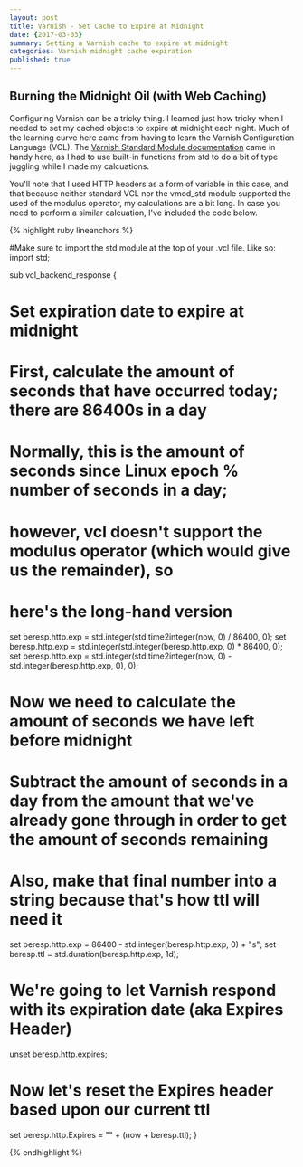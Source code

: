 ```yaml
---
layout: post
title: Varnish - Set Cache to Expire at Midnight
date: {2017-03-03}
summary: Setting a Varnish cache to expire at midnight
categories: Varnish midnight cache expiration
published: true
---
```

## Burning the Midnight Oil (with Web Caching)


Configuring Varnish can be a tricky thing. I learned just how tricky when I needed to set my cached objects to expire at midnight each night. Much of the learning curve here came from having to learn the Varnish Configuration Language (VCL). The [Varnish Standard Module documentation](https://varnish-cache.org/docs/trunk/reference/vmod_std.generated.html) came in handy here, as I had to use built-in functions from std to do a bit of type juggling while I made my calcuations.

You'll note that I used HTTP headers as a form of variable in this case, and that because neither standard VCL nor the vmod_std module supported the used of the modulus operator, my calculations are a bit long. In case you need to perform a similar calcuation, I've included the code below. 

{% highlight ruby lineanchors %}

#Make sure to import the std module at the top of your .vcl file. Like so:
import std;


sub vcl_backend_response {

  # Set expiration date to expire at midnight
  # First, calculate the amount of seconds that have occurred today; there are 86400s in a day
  # Normally, this is the amount of seconds since Linux epoch % number of seconds in a day;
  # however, vcl doesn't support the modulus operator (which would give us the remainder), so
  # here's the long-hand version

  set beresp.http.exp = std.integer(std.time2integer(now, 0) / 86400, 0);
  set beresp.http.exp = std.integer(std.integer(beresp.http.exp, 0) * 86400, 0);
  set beresp.http.exp = std.integer(std.time2integer(now, 0) - std.integer(beresp.http.exp, 0), 0);

  # Now we need to calculate the amount of seconds we have left before midnight
  # Subtract the amount of seconds in a day from the amount that we've already gone through in order to get the amount of seconds remaining
  # Also, make that final number into a string because that's how ttl will need it

  set beresp.http.exp = 86400 - std.integer(beresp.http.exp, 0) + "s";
  set beresp.ttl = std.duration(beresp.http.exp, 1d);

  # We're going to let Varnish respond with its expiration date (aka Expires Header)
  unset beresp.http.expires;

  # Now let's reset the Expires header based upon our current ttl
  set beresp.http.Expires = "" + (now + beresp.ttl);
}

{% endhighlight %}
